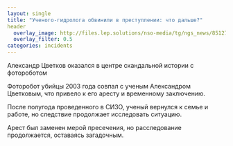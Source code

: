 ```yaml
---
layout: single
title: "Ученого-гидролога обвинили в преступлении: что дальше?"
header
  overlay_image: http://files.lep.solutions/nso-media/tg/ngs_news/85127/0.webp
  overlay_filter: 0.5
categories: incidents
---
```


Александр Цветков оказался в центре скандальной истории с фотороботом

Фоторобот убийцы 2003 года совпал с ученым Александром Цветковым, что привело к его аресту и временному заключению.

После полугода проведенного в СИЗО, ученый вернулся к семье и работе, но следствие продолжает исследовать ситуацию.

Арест был заменен мерой пресечения, но расследование продолжается, оставаясь загадочным.
